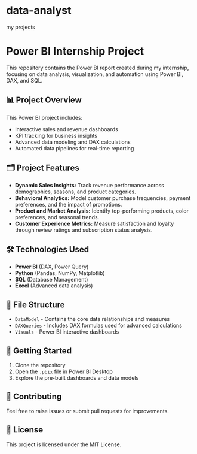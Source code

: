 # data-analyst
my projects
# Power BI Internship Project

This repository contains the Power BI report created during my internship, focusing on data analysis, visualization, and automation using Power BI, DAX, and SQL.

## 📊 Project Overview
This Power BI project includes:
- Interactive sales and revenue dashboards
- KPI tracking for business insights
- Advanced data modeling and DAX calculations
- Automated data pipelines for real-time reporting

## 🗂️ Project Features
- **Dynamic Sales Insights:** Track revenue performance across demographics, seasons, and product categories.
- **Behavioral Analytics:** Model customer purchase frequencies, payment preferences, and the impact of promotions.
- **Product and Market Analysis:** Identify top-performing products, color preferences, and seasonal trends.
- **Customer Experience Metrics:** Measure satisfaction and loyalty through review ratings and subscription status analysis.

## 🛠️ Technologies Used
- **Power BI** (DAX, Power Query)
- **Python** (Pandas, NumPy, Matplotlib)
- **SQL** (Database Management)
- **Excel** (Advanced data analysis)

## 📁 File Structure
- `DataModel` - Contains the core data relationships and measures
- `DAXQueries` - Includes DAX formulas used for advanced calculations
- `Visuals` - Power BI interactive dashboards

## 🚀 Getting Started
1. Clone the repository
2. Open the `.pbix` file in Power BI Desktop
3. Explore the pre-built dashboards and data models

## 🤝 Contributing
Feel free to raise issues or submit pull requests for improvements.

## 📄 License
This project is licensed under the MIT License.

